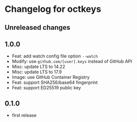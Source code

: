 # Changelog for octkeys

## Unreleased changes

## 1.0.0

- Feat: add watch config file option `--watch`
- Modify: use `github.com/[user].keys` instead of GitHub API
- Misc: update LTS to 14.22
- Misc: update LTS to 17.9
- Image: use GitHub Container Registry
- Feat: support SHA256/base64 fingerprint
- Feat: support ED25519 public key

## 0.1.0

- first release
